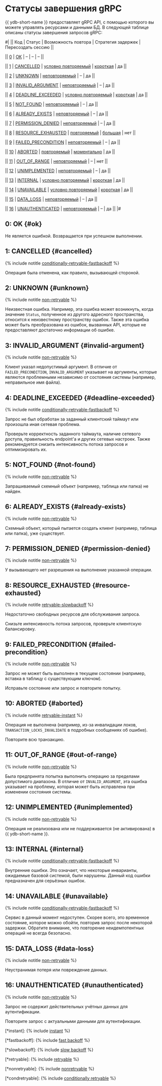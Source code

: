 # Статусы завершения gRPC

{{ ydb-short-name }} предоставляет gRPC API, с помощью которого вы можете управлять ресурсами и данными БД. В следующей таблице описаны статусы завершения запросов gRPC:

#|
||
Код
|
Статус
|
Возможность повтора
|
Стратегия задержек
|
Пересоздать сессию
||

||
[0](#ok)
|
[OK](#ok)
|
–
|
–
|
–
||

||
[1](#cancelled)
|
[CANCELLED](#cancelled)
|
[условно повторяемый](*condretryable)
|
[короткая](*fastbackoff)
|
да
||

||
[2](#unknown)
|
[UNKNOWN](#unknown)
|
[неповторяемый](*nonretryable)
|
–
|
да
||

||
[3](#invalid-argument)
|
[INVALID_ARGUMENT](#invalid-argument)
|
[неповторяемый](*nonretryable)
|
–
|
да
||

||
[4](#deadline-exceeded)
|
[DEADLINE_EXCEEDED](#deadline-exceeded)
|
[условно повторяемый](*condretryable)
|
[короткая](*fastbackoff)
|
да
||

||
[5](#not-found)
|
[NOT_FOUND](#not-found)
|
[неповторяемый](*nonretryable)
|
–
|
да
||

||
[6](#already-exists)
|
[ALREADY_EXISTS](#already-exists)
|
[неповторяемый](*nonretryable)
|
–
|
да
||

||
[7](#permission-denied)
|
[PERMISSION_DENIED](#permission-denied)
|
[неповторяемый](*nonretryable)
|
–
|
да
||

||
[8](#resource-exhausted)
|
[RESOURCE_EXHAUSTED](#resource-exhausted)
|
[повторяемый](*retryable)
|
[большая](*slowbackoff)
|
нет
||

||
[9](#failed-precondition)
|
[FAILED_PRECONDITION](#failed-precondition)
|
[неповторяемый](*nonretryable)
|
–
|
да
||

||
[10](#aborted)
|
[ABORTED](#aborted)
|
[повторяемый](*retryable)
|
[моментально](*instant)
|
да
||

||
[11](#out-of-range)
|
[OUT_OF_RANGE](#out-of-range)
|
[неповторяемый](*nonretryable)
|
–
|
нет
||

||
[12](#unimplemented)
|
[UNIMPLEMENTED](#unimplemented)
|
[неповторяемый](*nonretryable)
|
–
|
да
||

||
[13](#internal)
|
[INTERNAL](#internal)
|
[условно повторяемый](*condretryable)
|
[короткая](*fastbackoff)
|
да
||

||
[14](#unavailable)
|
[UNAVAILABLE](#unavailable)
|
[условно повторяемый](*condretryable)
|
[короткая](*fastbackoff)
|
да
||

||
[15](#data-loss)
|
[DATA_LOSS](#data-loss)
|
[неповторяемый](*nonretryable)
|
–
|
да
||

||
[16](#unauthenticated)
|
[UNAUTHENTICATED](#unauthenticated)
|
[неповторяемый](*nonretryable)
|
–
|
да
||
|#

## 0: OK {#ok}

Не является ошибкой. Возвращается при успешном выполнении.

<div class="tags_list">

## 1: CANCELLED {#cancelled}

{% include notitle [conditionally-retryable-fastbackoff](./_includes/tags.md#conditionally-retryable-fastbackoff) %}

</div>

Операция была отменена, как правило, вызывающей стороной.

<div class="tags_list">

## 2: UNKNOWN {#unknown}

{% include notitle [non-retryable](./_includes/tags.md#non-retryable) %}

</div>

Неизвестная ошибка. Например, эта ошибка может возникнуть, когда значение `Status`, полученное из другого адресного пространства, относится к неизвестному пространству ошибок. Также эта ошибка может быть преобразована из ошибок, вызванных API, которые не предоставляют достаточно информации об ошибке.

<div class="tags_list">

## 3: INVALID_ARGUMENT {#invalid-argument}

{% include notitle [non-retryable](./_includes/tags.md#non-retryable) %}

</div>

Клиент указал недопустимый аргумент. В отличие от `FAILED_PRECONDITION`, `INVALID_ARGUMENT` указывает на аргументы, которые являются проблемными независимо от состояния системы (например, неправильное имя файла).

<div class="tags_list">

## 4: DEADLINE_EXCEEDED {#deadline-exceeded}

{% include notitle [conditionally-retryable-fastbackoff](./_includes/tags.md#conditionally-retryable-fastbackoff) %}

</div>

Запрос не был обработан за заданный клиентский таймаут или произошла иная сетевая проблема.

Проверьте корректность заданного таймаута, наличие сетевого доступа, правильность endpoint'а и других сетевых настроек. Также рекомендуется снизить интенсивность потока запросов и оптимизировать их.

<div class="tags_list">

## 5: NOT_FOUND {#not-found}

{% include notitle [non-retryable](./_includes/tags.md#non-retryable) %}

</div>

Запрашиваемый схемный объект (например, таблица или папка) не найден.

<div class="tags_list">

## 6: ALREADY_EXISTS {#already-exists}

{% include notitle [non-retryable](./_includes/tags.md#non-retryable) %}

</div>

Схемный объект, который пытается создать клиент (например, таблица или папка), уже существует.

<div class="tags_list">

## 7: PERMISSION_DENIED {#permission-denied}

{% include notitle [non-retryable](./_includes/tags.md#non-retryable) %}

</div>

У вызывающего нет разрешения на выполнение указанной операции.

<div class="tags_list">

## 8: RESOURCE_EXHAUSTED {#resource-exhausted}

{% include notitle [retryable-slowbackoff](./_includes/tags.md#retryable-slowbackoff) %}

</div>

Недостаточно свободных ресурсов для обслуживания запроса.

Снизьте интенсивность потока запросов, проверьте клиентскую балансировку.

<div class="tags_list">

## 9: FAILED_PRECONDITION {#failed-precondition}

{% include notitle [non-retryable](./_includes/tags.md#non-retryable) %}

</div>

Запрос не может быть выполнен в текущем состоянии (например, вставка в таблицу с существующим ключом).

Исправьте состояние или запрос и повторите попытку.

<div class="tags_list">

## 10: ABORTED {#aborted}

{% include notitle [retryable-instant](./_includes/tags.md#retryable) %}

</div>

Операция не выполнена (например, из-за инвалидации локов, `TRANSACTION_LOCKS_INVALIDATE` в подробных сообщениях об ошибке).

Повторите всю транзакцию.

<div class="tags_list">

## 11: OUT_OF_RANGE {#out-of-range}

{% include notitle [non-retryable](./_includes/tags.md#non-retryable) %}

</div>

Была предпринята попытка выполнить операцию за пределами допустимого диапазона. В отличие от `INVALID_ARGUMENT`, эта ошибка указывает на проблему, которая может быть исправлена при изменении состояния системы.

<div class="tags_list">

## 12: UNIMPLEMENTED {#unimplemented}

{% include notitle [non-retryable](./_includes/tags.md#non-retryable) %}

</div>

Операция не реализована или не поддерживается (не активирована) в {{ ydb-short-name }}.

<div class="tags_list">

## 13: INTERNAL {#internal}

{% include notitle [conditionally-retryable-fastbackoff](./_includes/tags.md#conditionally-retryable-fastbackoff) %}

</div>

Внутренние ошибки. Это означает, что некоторые инварианты, ожидаемые базовой системой, были нарушены. Данный код ошибки предназначен для серьёзных ошибок.

<div class="tags_list">

## 14: UNAVAILABLE {#unavailable}

{% include notitle [conditionally-retryable-fastbackoff](./_includes/tags.md#conditionally-retryable-fastbackoff) %}

</div>

Сервис в данный момент недоступен. Скорее всего, это временное состояние, которое можно обойти, повторив запрос после некоторой задержки. Обратите внимание, что повторение неидемпотентных операций не всегда безопасно.

<div class="tags_list">

## 15: DATA_LOSS {#data-loss}

{% include notitle [non-retryable](./_includes/tags.md#non-retryable) %}

</div>

Неустранимая потеря или повреждение данных.

<div class="tags_list">

## 16: UNAUTHENTICATED {#unauthenticated}

{% include notitle [non-retryable](./_includes/tags.md#non-retryable) %}

</div>

Запрос не содержит действительных учётных данных для аутентификации.

Повторите запрос с актуальными данными для аутентификации.

[*instant]: {% include [instant](./_includes/tooltips/instant.md) %}

[*fastbackoff]: {% include [fast backoff](./_includes/tooltips/fast_backoff.md) %}

[*slowbackoff]: {% include [slow backoff](./_includes/tooltips/slow_backoff.md) %}

[*retryable]: {% include [retryable](./_includes/tooltips/retryable.md) %}

[*nonretryable]: {% include [nonretryable](./_includes/tooltips/nonretryable.md) %}

[*condretryable]: {% include [conditionally retryable](./_includes/tooltips/condretryable.md) %}
